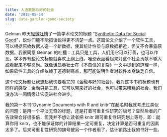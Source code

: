 ```yaml
---
title: 人造数据与好的社会
date: '2018-05-14'
slug: data-garbler-good-society
---
```


Gelman 昨天[轻微吐槽](http://andrewgelman.com/2018/05/13/say-less-clearly-please-general-purpose-data-garbler-applications-requiring-confidentiality/)了一篇学术论文的标题 "[Synthetic Data for Social Good](https://arxiv.org/abs/1710.08874)"，说你们能不能把话说得更不清楚一点。这篇论文介绍了一个软件工具，可以根据原始数据人造一个新数据，使其统计性质与原数据相近，但又不会暴露原数据。我很同意 Gelman 的吐槽：工具只是工具，人们用它可以行善，也可以作恶。学术界有些论文标题就喜欢上纲上线，唯恐表面看起来对这个社会贡献不够大或看起来不够高尚。就像谭显英壮士在《[不自信的复杂](https://shrektan.com/post/2018/05/02/lack-of-confidence-leads-to-over-complication/)》一文中提到的道理一样，如果软件工具的介绍依赖于道德制高点，那可能说明作者对软件本身缺乏自信。

这个论文标题让我想起我快要看完的《金融与好的社会》，我对这本书的标题也有同样的感受：金融只是工具，它可以带来好的社会，也可以带来糟糕的社会。我们没办法一厢情愿让它促进社会进步。

我的第一本书“Dynamic Documents with R and knitr”在起名时我就考虑过类似的问题：是用一个平淡无奇的标题，还是打着可重复性研究的旗号？显然后者的广告效果会好很多倍，但我并不想让读者把 knitr 跟可重复性研究划上等号，即：就算你用 knitr，也不能保证你的计算结果一定可重复，决定计算是否可重复的因素太多了。后来可重复性研究的旗号被另一个作者用了，估计销路比我的书好一些。
